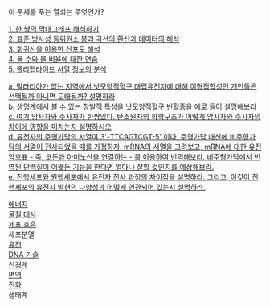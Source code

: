이 문제를 푸는 열쇠는 무엇인가?    

[1. 한 쌍의 막대그래프 해석하기](md/1.md)   
[2. 표준 방사성 동위원소 붕괴 곡선의 환산과 데이터의 해석](md/2.md)  
[3. 회귀선을 이용한 산포도 해석](md/3.md)  
[4. 몰 수와 몰 비율에 대한 연습](md/4.md)    
[5. 폴리펩타이드 서열 정보의 분석](md/5.md)  


[a. 말라리아가 없는 지역에서 낫모양적혈구 대립유전자에 대해 이형접합성인 개인들은 선택될까 아니면 도태될까? 설명하라](md/a.md)   
[b. 생명계에서 볼 수 있는 창발적 특성을 낫모양적혈구 빈혈증을 예로 들어 설명해보라](md/b.md)   
[c. 여기 암사자와 수사자가 한쌍있다. 탄소원자의 화학구조가 어떻게 암사자와 수사자의 차이에 영향을 미치는지 설명하시오](md/c.md)    
[d. 유전자의 주형가닥의 서열이 3'-TTCAGTCGT-5' 이다. 주형가닥 대신에 비주형가닥의 서열이 전사되었을 때를 가정하자. mRNA의 서열을 그려보고, mRNA에 대한 유전암호표 - 즉, 코돈과 아미노산을 연결하는 - 를 이용하여 번역해보라. 비주형가닥에서 번역된 단백질이 어쨋든 기능을 한다면 얼마나 잘할 것인지를 예상해보라.](md/d.md)      
[e. 진핵세포와 원핵세포에서 유전자 전사 과정의 차이점을 설명하라. 그리고, 이것이 진핵세포의 유전자 발현의 다양성과 어떻게 연관되어 있는지 설명하라.](md/e.md)  

[에너지](md/energy.md)    
[물질 대사](md/metabolism.md)  
[세포 호흡](md/respiration.md)        
세포분열     
[유전](md/genetics.md)     
[DNA 기술](md/DNAtechnology.md)     
[신경계](md/nerve.md)     
[면역](md/immune.md)   
[진화](md/evolution.md)      
생태계   
